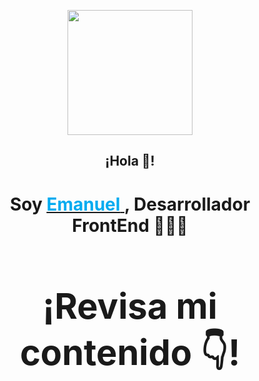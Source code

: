 <p align="center" width="350">
   <img align="center" width="200" src="https://i.ibb.co/1LG0MR7/logo-Foto2023.png" />
   <h2 align="center">¡Hola 👋!</h2>
   <h1 align="center"> Soy 
      <a href="https://emanuelescudero.ar" target='_blank' rel='noopener noreferrer'>
         <strong><span style="color:rgb(0, 171, 240)">Emanuel</span><strong>
      </a>, Desarrollador FrontEnd 👨🏻‍💻
   <h1>
</p>

<p align="center">¡Revisa mi contenido 👇!</p>

<!--
**escuderoemanuel/escuderoemanuel** is a ✨ _special_ ✨ repository because its `README.md` (this file) appears on your GitHub profile.

Here are some ideas to get you started:

- 🔭 I’m currently working on ...
- 🌱 I’m currently learning ...
- 👯 I’m looking to collaborate on ...
- 🤔 I’m looking for help with ...
- 💬 Ask me about ...
- 📫 How to reach me: ...
- 😄 Pronouns: ...
- ⚡ Fun fact: ...
-->

